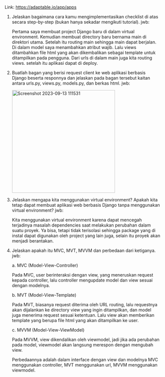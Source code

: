 Link: https://adaptable.io/app/apps

1. Jelaskan bagaimana cara kamu mengimplementasikan checklist di atas secara step-by-step (bukan hanya sekadar mengikuti tutorial).
   jwb:
   
   Pertama saya membuat project Django baru di dalam virtual environment. Kemudian membuat directory baru bernama main di direktori utama. Setelah itu routing main sehingga main dapat berjalan. Di dalam model saya menambahkan atribut wajib. Lalu views ditambahkan file html yang akan dikembalikan sebagai template untuk ditampilkan pada pengguna. Dari urls di dalam main juga kita routing views. setelah itu aplikasi dapat di deploy.
   
   
3. Buatlah bagan yang berisi request client ke web aplikasi berbasis Django beserta responnya dan jelaskan pada bagan tersebut kaitan antara urls.py, views.py, models.py, dan berkas html.
   jwb:
   
   <img width="332" alt="Screenshot 2023-09-13 111531" src="https://github.com/Yumeausealot/fathur-tugas2-mc-shipyards/assets/119997657/0b98492f-c8b1-45a7-b4de-8b444f4084af">

   
5. Jelaskan mengapa kita menggunakan virtual environment? Apakah kita tetap dapat membuat aplikasi web berbasis Django tanpa menggunakan virtual environment?
   jwb:
   
   Kita menggunakan virtual environment karena dapat mencegah terjadinya masalah dependencies saat melakukan perubahan dalam suatu proyek. Ya bisa, tetapi tidak terisolasi sehingga package yang di instal dapat digunakan oleh project yang lain juga, selain itu proyek akan menjadi berantakan.
   
   
7. Jelaskan apakah itu MVC, MVT, MVVM dan perbedaan dari ketiganya.
   jwb:

   a. MVC (Model-View-Controller)
   
   Pada MVC, user berinteraksi dengan view, yang meneruskan request kepada controller, lalu controller mengupdate model dan view sesuai dengan modelnya.
   
   b. MVT (Model-View-Template)
   
   Pada MVT, biasanya request diterima oleh URL routing, lalu requestnya akan dijalankan ke directory view yang ingin ditampilkan, dan model juga menerima request sesuai ketentuan. Lalu view akan memberikan template yang berupa file html yang akan ditampilkan ke user.
   
   c. MVVM (Model-View-ViewModel)
   
   Pada MVVM, view dikendalikan oleh viewmodel, jadi jika ada perubahan pada model, viewmodel akan langsung merespon dengan mengubah view.
   
   Perbedaannya adalah dalam interface dengan view dan modelnya MVC menggunakan controller, MVT menggunakan url, MVVM menggunakan viewmodel.
